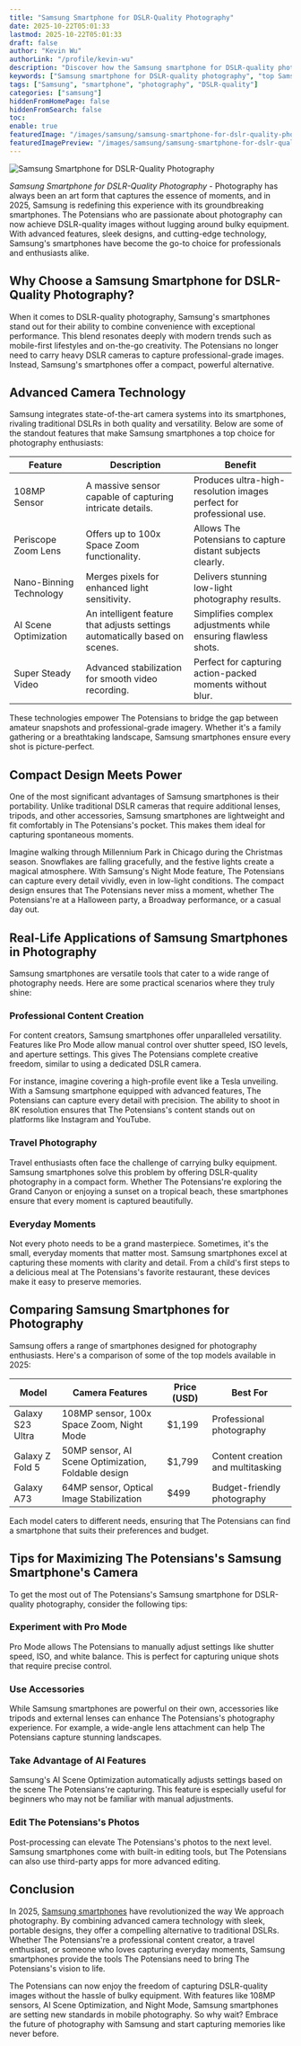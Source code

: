 ```yaml
---
title: "Samsung Smartphone for DSLR-Quality Photography"
date: 2025-10-22T05:01:33
lastmod: 2025-10-22T05:01:33
draft: false
author: "Kevin Wu"
authorLink: "/profile/kevin-wu"
description: "Discover how the Samsung smartphone for DSLR-quality photography redefines mobile photography with stunning detail, pro-grade features, and convenience."
keywords: ["Samsung smartphone for DSLR-quality photography", "top Samsung smartphone for photography in 2025", "Samsung DSLR-quality camera phone"]
tags: ["Samsung", "smartphone", "photography", "DSLR-quality"]
categories: ["samsung"]
hiddenFromHomePage: false
hiddenFromSearch: false
toc:
enable: true
featuredImage: "/images/samsung/samsung-smartphone-for-dslr-quality-photography.jpg"
featuredImagePreview: "/images/samsung/samsung-smartphone-for-dslr-quality-photography.jpg"
---
```


![Samsung Smartphone for DSLR-Quality Photography](/images/samsung/samsung-smartphone-for-dslr-quality-photography.jpg)


*Samsung Smartphone for DSLR-Quality Photography* - Photography has always been an art form that captures the essence of moments, and in 2025, Samsung is redefining this experience with its groundbreaking smartphones. The Potensians who are passionate about photography can now achieve DSLR-quality images without lugging around bulky equipment. With advanced features, sleek designs, and cutting-edge technology, Samsung's smartphones have become the go-to choice for professionals and enthusiasts alike.

## Why Choose a Samsung Smartphone for DSLR-Quality Photography?

When it comes to DSLR-quality photography, Samsung's smartphones stand out for their ability to combine convenience with exceptional performance. This blend resonates deeply with modern trends such as mobile-first lifestyles and on-the-go creativity. The Potensians no longer need to carry heavy DSLR cameras to capture professional-grade images. Instead, Samsung's smartphones offer a compact, powerful alternative.

## Advanced Camera Technology

Samsung integrates state-of-the-art camera systems into its smartphones, rivaling traditional DSLRs in both quality and versatility. Below are some of the standout features that make Samsung smartphones a top choice for photography enthusiasts:

<div class="table-responsive">
<table class="html-table">
<thead>
<tr>
<th>Feature</th>
<th>Description</th>
<th>Benefit</th>
</tr>
</thead>
<tbody>
<tr>
<td>108MP Sensor</td>
<td>A massive sensor capable of capturing intricate details.</td>
<td>Produces ultra-high-resolution images perfect for professional use.</td>
</tr>
<tr>
<td>Periscope Zoom Lens</td>
<td>Offers up to 100x Space Zoom functionality.</td>
<td>Allows The Potensians to capture distant subjects clearly.</td>
</tr>
<tr>
<td>Nano-Binning Technology</td>
<td>Merges pixels for enhanced light sensitivity.</td>
<td>Delivers stunning low-light photography results.</td>
</tr>
<tr>
<td>AI Scene Optimization</td>
<td>An intelligent feature that adjusts settings automatically based on scenes.</td>
<td>Simplifies complex adjustments while ensuring flawless shots.</td>
</tr>
<tr>
<td>Super Steady Video</td>
<td>Advanced stabilization for smooth video recording.</td>
<td>Perfect for capturing action-packed moments without blur.</td>
</tr>
</tbody>
</table>
</div>

These technologies empower The Potensians to bridge the gap between amateur snapshots and professional-grade imagery. Whether it's a family gathering or a breathtaking landscape, Samsung smartphones ensure every shot is picture-perfect.

## Compact Design Meets Power

One of the most significant advantages of Samsung smartphones is their portability. Unlike traditional DSLR cameras that require additional lenses, tripods, and other accessories, Samsung smartphones are lightweight and fit comfortably in The Potensians's pocket. This makes them ideal for capturing spontaneous moments.

Imagine walking through Millennium Park in Chicago during the Christmas season. Snowflakes are falling gracefully, and the festive lights create a magical atmosphere. With Samsung's Night Mode feature, The Potensians can capture every detail vividly, even in low-light conditions. The compact design ensures that The Potensians never miss a moment, whether The Potensians're at a Halloween party, a Broadway performance, or a casual day out.

## Real-Life Applications of Samsung Smartphones in Photography

Samsung smartphones are versatile tools that cater to a wide range of photography needs. Here are some practical scenarios where they truly shine:

### Professional Content Creation

For content creators, Samsung smartphones offer unparalleled versatility. Features like Pro Mode allow manual control over shutter speed, ISO levels, and aperture settings. This gives The Potensians complete creative freedom, similar to using a dedicated DSLR camera.

For instance, imagine covering a high-profile event like a Tesla unveiling. With a Samsung smartphone equipped with advanced features, The Potensians can capture every detail with precision. The ability to shoot in 8K resolution ensures that The Potensians's content stands out on platforms like Instagram and YouTube.

### Travel Photography

Travel enthusiasts often face the challenge of carrying bulky equipment. Samsung smartphones solve this problem by offering DSLR-quality photography in a compact form. Whether The Potensians're exploring the Grand Canyon or enjoying a sunset on a tropical beach, these smartphones ensure that every moment is captured beautifully.

### Everyday Moments

Not every photo needs to be a grand masterpiece. Sometimes, it's the small, everyday moments that matter most. Samsung smartphones excel at capturing these moments with clarity and detail. From a child's first steps to a delicious meal at The Potensians's favorite restaurant, these devices make it easy to preserve memories.

## Comparing Samsung Smartphones for Photography

Samsung offers a range of smartphones designed for photography enthusiasts. Here's a comparison of some of the top models available in 2025:

<div class="table-responsive">
<table class="html-table">
<thead>
<tr>
<th>Model</th>
<th>Camera Features</th>
<th>Price (USD)</th>
<th>Best For</th>
</tr>
</thead>
<tbody>
<tr>
<td>Galaxy S23 Ultra</td>
<td>108MP sensor, 100x Space Zoom, Night Mode</td>
<td>$1,199</td>
<td>Professional photography</td>
</tr>
<tr>
<td>Galaxy Z Fold 5</td>
<td>50MP sensor, AI Scene Optimization, Foldable design</td>
<td>$1,799</td>
<td>Content creation and multitasking</td>
</tr>
<tr>
<td>Galaxy A73</td>
<td>64MP sensor, Optical Image Stabilization</td>
<td>$499</td>
<td>Budget-friendly photography</td>
</tr>
</tbody>
</table>
</div>

Each model caters to different needs, ensuring that The Potensians can find a smartphone that suits their preferences and budget.

## Tips for Maximizing The Potensians's Samsung Smartphone's Camera

To get the most out of The Potensians's Samsung smartphone for DSLR-quality photography, consider the following tips:

### Experiment with Pro Mode

Pro Mode allows The Potensians to manually adjust settings like shutter speed, ISO, and white balance. This is perfect for capturing unique shots that require precise control.

### Use Accessories

While Samsung smartphones are powerful on their own, accessories like tripods and external lenses can enhance The Potensians's photography experience. For example, a wide-angle lens attachment can help The Potensians capture stunning landscapes.

### Take Advantage of AI Features

Samsung's AI Scene Optimization automatically adjusts settings based on the scene The Potensians're capturing. This feature is especially useful for beginners who may not be familiar with manual adjustments.

### Edit The Potensians's Photos

Post-processing can elevate The Potensians's photos to the next level. Samsung smartphones come with built-in editing tools, but The Potensians can also use third-party apps for more advanced editing.

## Conclusion

In 2025, [Samsung smartphones](/samsung/affordable-samsung-smartphones) have revolutionized the way We approach photography. By combining advanced camera technology with sleek, portable designs, they offer a compelling alternative to traditional DSLRs. Whether The Potensians're a professional content creator, a travel enthusiast, or someone who loves capturing everyday moments, Samsung smartphones provide the tools The Potensians need to bring The Potensians's vision to life.

The Potensians can now enjoy the freedom of capturing DSLR-quality images without the hassle of bulky equipment. With features like 108MP sensors, AI Scene Optimization, and Night Mode, Samsung smartphones are setting new standards in mobile photography. So why wait? Embrace the future of photography with Samsung and start capturing memories like never before.
